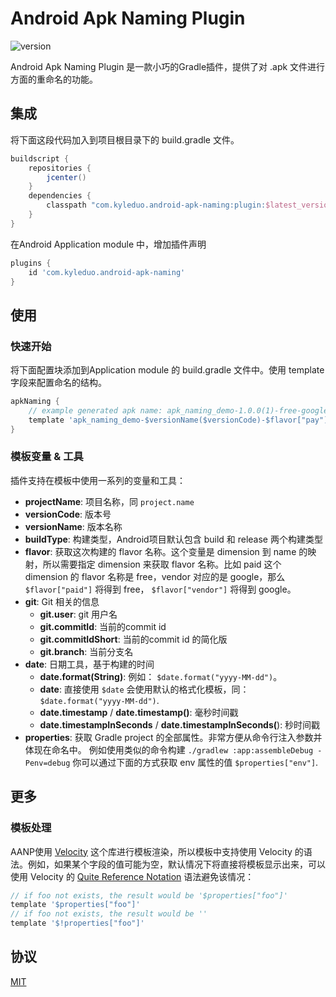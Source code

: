 # Android Apk Naming Plugin

![version](https://img.shields.io/badge/version-1.0.0-blue?style=flat)

Android Apk Naming Plugin 是一款小巧的Gradle插件，提供了对 .apk 文件进行方面的重命名的功能。

## 集成
将下面这段代码加入到项目根目录下的 build.gradle 文件。

```groovy
buildscript {
    repositories {
        jcenter()
    }
    dependencies {
        classpath "com.kyleduo.android-apk-naming:plugin:$latest_version"
    }
}
```

在Android Application module 中，增加插件声明

```groovy
plugins {
	id 'com.kyleduo.android-apk-naming'
}
```

## 使用

### 快速开始

将下面配置块添加到Application module 的 build.gradle 文件中。使用 template 字段来配置命名的结构。

```groovy
apkNaming {
    // example generated apk name: apk_naming_demo-1.0.0(1)-free-google-debug-2021-02-24-main.apk
    template 'apk_naming_demo-$versionName($versionCode)-$flavor["pay"]-$flavor["vendor"]-$buildType-$date-${git.branch}.apk'
}
```

### 模板变量 & 工具

插件支持在模板中使用一系列的变量和工具：


* **projectName**: 项目名称，同 `project.name`
* **versionCode**: 版本号
* **versionName**: 版本名称
* **buildType**: 构建类型，Android项目默认包含 build 和 release 两个构建类型
* **flavor**: 获取这次构建的 flavor 名称。这个变量是 dimension 到 name 的映射，所以需要指定 dimension 来获取 flavor 名称。比如 paid 这个 dimension 的 flavor 名称是 free，vendor 对应的是 google，那么 `$flavor["paid"]` 将得到 free， `$flavor["vendor"]` 将得到 google。
* **git**: Git 相关的信息
	* **git.user**: git 用户名
	* **git.commitId**: 当前的commit id
	* **git.commitIdShort**: 当前的commit id 的简化版
	* **git.branch**: 当前分支名
* **date**: 日期工具，基于构建的时间
	* **date.format(String)**: 例如： `$date.format("yyyy-MM-dd")`。
	* **date**: 直接使用 `$date` 会使用默认的格式化模板，同： `$date.format("yyyy-MM-dd")`.
	* **date.timestamp** / **date.timestamp()**: 毫秒时间戳
	* **date.timestampInSeconds** / **date.timestampInSeconds(**): 秒时间戳
* **properties**: 获取 Gradle project 的全部属性。非常方便从命令行注入参数并体现在命名中。 例如使用类似的命令构建 `./gradlew :app:assembleDebug -Penv=debug` 你可以通过下面的方式获取 env 属性的值 `$properties["env"]`.

## 更多

### 模板处理

AANP使用 [Velocity](http://velocity.apache.org/) 这个库进行模板渲染，所以模板中支持使用 Velocity 的语法。例如，如果某个字段的值可能为空，默认情况下将直接将模板显示出来，可以使用 Velocity 的 [Quite Reference Notation](http://velocity.apache.org/engine/devel/user-guide.html#quiet-reference-notation) 语法避免该情况：

```groovy
// if foo not exists, the result would be '$properties["foo"]'
template '$properties["foo"]'
// if foo not exists, the result would be ''
template '$!properties["foo"]'
```

## 协议
[MIT](https://opensource.org/licenses/MIT)





